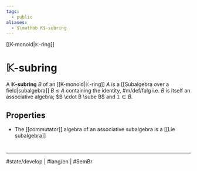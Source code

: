 ```yaml
---
tags:
  - public
aliases:
  - $\mathbb K$-subring
---
```

[[K-monoid|$\mathbb K$-ring]]
# $\mathbb{K}$-subring

A **$\mathbb{K}$-subring** $B$ of an [[K-monoid|$\mathbb K$-ring]] $A$ is a [[Subalgebra over a field|subalgebra]] $B \leq A$ containing the identity, #m/def/falg 
i.e. $B$ is itself an associative algebra; $B \cdot B \sube B$ and $\mathbb{1} \in B$.

## Properties

- The [[commutator]] algebra of an associative subalgebra is a [[Lie subalgebra]]

#
---
#state/develop | #lang/en | #SemBr
